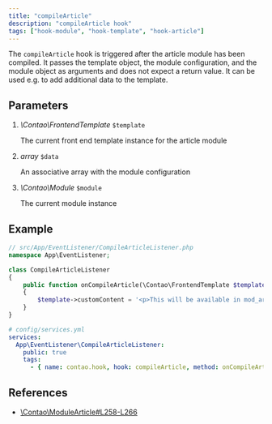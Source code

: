 ```yaml
---
title: "compileArticle"
description: "compileArticle hook"
tags: ["hook-module", "hook-template", "hook-article"]
---
```


The `compileArticle` hook is triggered after the article module has been compiled. 
It passes the template object, the module configuration, and the module object as 
arguments and does not expect a return value. It can be used e.g. to add additional 
data to the template.


## Parameters

1. *\Contao\FrontendTemplate* `$template`

    The current front end template instance for the article module

2. *array* `$data`

    An associative array with the module configuration

3. *\Contao\Module* `$module`

    The current module instance


## Example

```php
// src/App/EventListener/CompileArticleListener.php
namespace App\EventListener;

class CompileArticleListener
{
    public function onCompileArticle(\Contao\FrontendTemplate $template, array $data, \Contao\Module $module): string
    {
        $template->customContent = '<p>This will be available in mod_article.html5 via $this->customContent</p>';
    }
}
```

```yml
# config/services.yml
services:
  App\EventListener\CompileArticleListener:
    public: true
    tags:
      - { name: contao.hook, hook: compileArticle, method: onCompileArticle }
```

## References

* [\Contao\ModuleArticle#L258-L266](https://github.com/contao/contao/blob/4.7.6/core-bundle/src/Resources/contao/modules/ModuleArticle.php#L258-L266)
